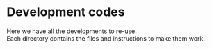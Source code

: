 # Development codes
Here we have all the developments to re-use.  
Each directory contains the files and instructions to make them work.
